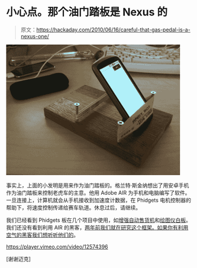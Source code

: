# 小心点。那个油门踏板是 Nexus 的

> 原文：<https://hackaday.com/2010/06/16/careful-that-gas-pedal-is-a-nexus-one/>

![](img/9679c582cfec2b4e26005a9ade8028eb.png "nexus-one-gas-pedal")

事实上，上面的小发明是用来作为油门踏板的。格兰特·斯金纳想出了用安卓手机作为油门踏板来控制老虎车的主意。他用 Adobe AIR 为手机和电脑编写了软件。一旦连接上，计算机就会从手机接收到加速度计数据，在 Phidgets 电机控制器的帮助下，将速度控制传递给赛车轨道。休息过后，请继续。

我们已经看到 Phidgets 板在几个项目中使用，如[增强自动售货机](http://hackaday.com/2010/05/17/old-school-vending-machine-learns-new-tricks/)和[绘图仪白板](http://hackaday.com/2008/05/08/mechanical-white-board/)。我们还没有看到利用 AIR 的黑客，[两年前我们就在研究这个框架。如果你有利用空气的黑客](http://hackaday.com/2008/06/18/adobe-airs-most-install-worthy-apps/)[我们想听听他们的](http://hackaday.com/contact-hack-a-day/)。

<https://player.vimeo.com/video/12574396>

</div> <p>[谢谢迈克]</p> </body> </html>